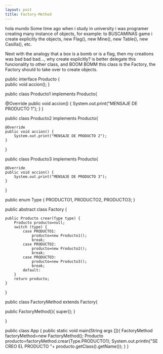 ```yaml
---
layout: post
title: Factory-Method
---
```

hola mundo
Some time ago when i study in university i was programer creating many instance of objects, for example: to BUSCAMINAS game i create explicitly the objects, new Flag(), new Mine(), new Table(), new Casilla(), etc.

Next with the analogy that a box is a bomb or is a flag, then my creations was bad bad bad..., why create explicitly? is better delegate this funcionality to other class, and BOOM BOMM this class is the Factory, the Factory should to take over to create objects.


public interface  Producto {  
   public void accion();
 }

 public class Producto1 implements Producto{

  @Override 
  public void accion() { 
     System.out.print("MENSAJE DE PRODUCTO 1");
  }
}

public class Producto2 implements Producto{

    @Override
    public void accion() {
        System.out.print("MENSAJE DE PRODUCTO 2");
    }
    
}

public class Producto3 implements Producto{

    @Override
    public void accion() {
        System.out.print("MENSAJE DE PRODUCTO 3");
    }
}

public enum Type {
    PRODUCTO1, PRODUCTO2, PRODUCTO3;
}

public abstract class Factory {

    public Producto crear(Type type) {
        Producto producto=null;
        switch (type) {
            case PRODUCTO1:
                producto=new Producto1();
                break;
            case PRODUCTO2:
                producto=new Producto2();
                break;
            case PRODUCTO3:
                producto=new Producto3();
                break;
            default:
        }
        return producto;
    }
}


public class FactoryMethod extends Factory{

  public FactoryMethod(){
   super();
  }
  
}


public class App {
    public static void main(String args []){
        FactoryMethod factoryMethod=new FactoryMethod();
        Producto producto=factoryMethod.crear(Type.PRODUCTO1);
        System.out.println("SE CREO EL PRODUCTO "+ producto.getClass().getName());
    }
}
